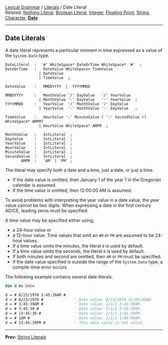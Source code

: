 [Lexical Grammar](/Lexical-Grammar) / [Literals](Literals) / Date Literal    
Related: [Nothing Literal](Literals#Nothing-Literal), [Boolean Literal](Literals#Boolean-Literal), [Integer](#Integer-Literal), [Floating Point](Literals-FloatingPoint#Integer-Literal), [String](Literals-String#String-Literal), [Character](Literals-String#Character-Literal), **[Date](Literals-Date#Date-Literal)**

----

## Date Literals

A date literal represents a particular moment in time expressed as a value of the `System.Date` type.

```antlr
DateLiteral  :  '#' WhiteSpace* DateOrTime WhiteSpace* '#'  ;
DateOrTime   :   DateValue WhiteSpace+ TimeValue
               | DateValue
               | TimeValue  ;

DateValue    :   MMDDYYYY  |  YYYYMMDD
  
MMDDYYYY     :   MonthValue '/' DayValue   '/' YearValue
               | MonthValue '-' DayValue   '-' YearValue  ;
YYYYMMDD     :   YearValue  '/' MonthValue '/' DayValue   
               | YearValue  '-' MonthValue '-' DayValue   ;

TimeValue    :   HourValue ':' MinuteValue ( ':' SecondValue )? WhiteSpace* AMPM?
               | HourValue WhiteSpace* AMPM  ;

MonthValue   :   IntLiteral  ;
DayValue     :   IntLiteral  ;
YearValue    :   IntLiteral  ;
HourValue    :   IntLiteral  ;
MinuteValue  :   IntLiteral  ;
SecondValue  :   IntLiteral  ;
       AMPM  :   'AM' | 'PM' ;    
```

The literal may specify both a date and a time, just a date, or just a time.
 * If the date value is omitted, then January 1 of the year 1 in the Gregorian calendar is assumed.
 * If the time value is omitted, then 12:00:00 AM is assumed.

To avoid problems with interpreting the year value in a date value, the year value cannot be two digits. When expressing a date in the first century AD/CE, leading zeros must be specified.

A time value may be specified either using;
 * a 24-hour value or
 * a 12-hour value. 
Time values that omit an `AM` or `PM` are assumed to be 24-hour values.
 * If a time value omits the minutes, the literal `0` is used by default.
 * If a time value omits the seconds, the literal `0` is used by default.
 * If both minutes and second are omitted, then `AM` or `PM` must be specified.
 * If the date value specified is outside the range of the `System.Date` type, a compile-time error occurs.

The following example contains several date literals.

```vb
Dim d As Date

d = # 8/23/1970 3:45:39AM #
d = # 8/23/1970 #              ' Date value: 8/23/1970 12:00:00AM.
d = # 3:45:39AM #              ' Date value: 1/1/1 3:45:39AM.
d = # 3:45:39 #                ' Date value: 1/1/1 3:45:39AM.
d = # 13:45:39 #               ' Date value: 1/1/1 1:45:39PM.
d = # 1AM #                    ' Date value: 1/1/1 1:00:00AM.
d = # 13:45:39PM #             ' This date value is not valid.
```
----

**Prev:** [String Literals](Literals-String)